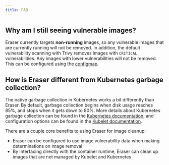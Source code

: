 ```yaml
---
title: FAQ
---
```

## Why am I still seeing vulnerable images?
Eraser currently targets **non-running** images, so any vulnerable images that are currently running will not be removed. In addition, the default vulnerability scanning with Trivy removes images with `CRITICAL` vulnerabilities. Any images with lower vulnerabilities will not be removed. This can be configured using the [configmap](https://azure.github.io/eraser/docs/customization#scanner-options).

## How is Eraser different from Kubernetes garbage collection?
The native garbage collection in Kubernetes works a bit differently than Eraser. By default, garbage collection begins when disk usage reaches 85%, and stops when it gets down to 80%. More details about Kubernetes garbage collection can be found in the [Kubernetes documentation](https://kubernetes.io/docs/concepts/architecture/garbage-collection/), and configuration options can be found in the [Kubelet documentation](https://kubernetes.io/docs/reference/config-api/kubelet-config.v1beta1/). 

There are a couple core benefits to using Eraser for image cleanup:
* Eraser can be configured to use image vulnerability data when making determinations on image removal
* By interfacing directly with the container runtime, Eraser can clean up images that are not managed by Kubelet and Kubernetes
